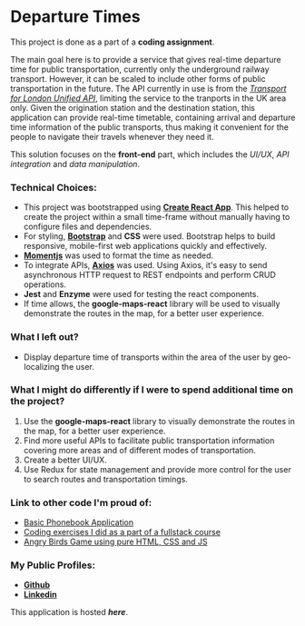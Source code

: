 # Departure Times

This project is done as a part of a **coding assignment**.

The main goal here is to provide a service that gives real-time departure time for public transportation, currently only the underground railway transport. However, it can be scaled to include other forms of public transportation in the future. The API currently in use is from the *[Transport for London Unified API](https://api.tfl.gov.uk/)*, limiting the service to the tranports in the UK area only. Given the origination station and the destination station, this application can provide real-time timetable, containing arrival and departure time information of the public transports, thus making it convenient for the people to navigate their travels whenever they need it.

This solution focuses on the **front-end** part, which includes the *UI/UX*, *API integration* and *data manipulation*.

### Technical Choices:
- This project was bootstrapped using **[Create React App](https://github.com/facebook/create-react-app)**. This helped to create the project within a small time-frame without manually having to configure files and dependencies. 
- For styling, **[Bootstrap](https://getbootstrap.com/)** and **CSS** were used. Bootstrap helps to build responsive, mobile-first web applications quickly and effectively.
- **[Momentjs](https://momentjs.com/)** was used to format the time as needed.
- To integrate APIs, **[Axios](https://github.com/axios/axios)** was used. Using Axios, it's easy to send asynchronous HTTP request to REST endpoints and perform CRUD operations.
- **Jest** and **Enzyme** were used for testing the react components.
- If time allows, the **google-maps-react** library will be used to visually demonstrate the routes in the map, for a better user experience.

### What I left out?
- Display departure time of transports within the area of the user by geo-localizing the user.

### What I might do differently if I were to spend additional time on the project?
1. Use the **google-maps-react** library to visually demonstrate the routes in the map, for a better user experience.
2. Find more useful APIs to facilitate public transportation information covering more areas and of different modes of transportation.
3. Create a better UI/UX.
4. Use Redux for state management and provide more control for the user to search routes and transportation timings.

### Link to other code I'm proud of:
- [Basic Phonebook Application](https://github.com/bigyaa/fullstackopen2019_backend_exercises)
- [Coding exercises I did as a part of a fullstack course](https://github.com/bigyaa/fullstackopen2019_exercises)
- [Angry Birds Game using pure HTML, CSS and JS](https://github.com/bigyaa/angry-birds)

### My Public Profiles:
- **[Github](https://github.com/bigyaa)**
- **[Linkedin](https://www.linkedin.com/in/bigyabajracharya/)**

This application is hosted ***here***.
